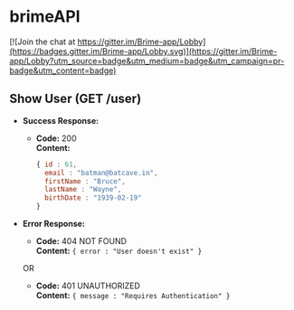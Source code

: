 # brimeAPI

[![Join the chat at https://gitter.im/Brime-app/Lobby](https://badges.gitter.im/Brime-app/Lobby.svg)](https://gitter.im/Brime-app/Lobby?utm_source=badge&utm_medium=badge&utm_campaign=pr-badge&utm_content=badge)

**Show User (GET /user)**
----

* **Success Response:**

  * **Code:** 200 <br />
    **Content:** 
      ```javascript
      { id : 61, 
        email : "batman@batcave.in",
        firstName : "Bruce",
        lastName : "Wayne",
        birthDate : "1939-02-19"
      }
      ```
 
* **Error Response:**

  * **Code:** 404 NOT FOUND <br />
    **Content:** `{ error : "User doesn't exist" }`

  OR

  * **Code:** 401 UNAUTHORIZED <br />
    **Content:** `{ message : "Requires Authentication" }`
